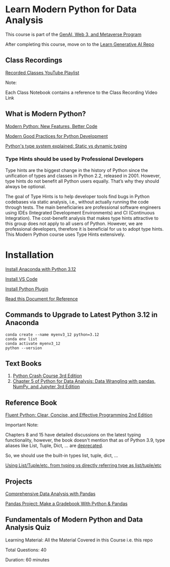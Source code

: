 # Learn Modern Python for Data Analysis

This course is part of the [GenAI, Web 3, and Metaverse Program](https://docs.google.com/presentation/d/1XVSZhmv4XH14YpyDxJIvYWiUrF1EO9tsUnle17wCLIc/edit?usp=sharing)

After completing this course, move on to the [Learn Generative AI Repo](https://github.com/panaverse/learn-generative-ai)


## Class Recordings

[Recorded Classes YouTube Playlist](https://www.youtube.com/playlist?list=PL0vKVrkG4hWrEujmnC7v2mSiaXMV_Tfu0)

Note:

Each Class Notebook contains a reference to the Class Recording Video Link 


## What is Modern Python?

[Modern Python: New Features, Better Code](https://www.easypost.com/blog/2022-09-14-modern-python-new-features-better-code)

[Modern Good Practices for Python Development](https://www.stuartellis.name/articles/python-modern-practices/)

[Python's type system explained: Static vs dynamic typing](https://www.youtube.com/watch?v=kSXZHRsWXfU)

### Type Hints should be used by Professional Developers

Type hints are the biggest change in the history of Python since the unification of types and classes in Python 2.2, released in 2001. However, type hints do not benefit all Python users equally. That’s why they should always be optional.

The goal of Type Hints is to help developer tools find bugs in Python codebases via static analysis, i.e., without actually running the code through tests. The main beneficiaries are professional software engineers using IDEs (Integrated Development Environments) and CI (Continuous Integration). The cost-benefit analysis that makes type hints attractive to this group does not apply to all users of Python. However, we are professional developers, therefore it is beneficial for us to adopt type hints. This Modern Python course uses Type Hints extensively. 


# Installation

[Install Anaconda with Python 3.12](https://www.anaconda.com/download) 

[Install VS Code](https://code.visualstudio.com/)

[Install Python Plugin](https://marketplace.visualstudio.com/items?itemName=ms-python.python)

[Read this Document for Reference](https://python.plainenglish.io/typed-python-for-typescript-developers-791145e7171c)

## Commands to Upgrade to Latest Python 3.12 in Anaconda

    conda create --name myenv3_12 python=3.12
    conda env list
    conda activate myenv3_12
    python --version

## Text Books

1. [Python Crash Course 3rd Edition](https://www.amazon.com/Python-Crash-Course-Eric-Matthes/dp/1718502702/ref=sr_1_1)
2. [Chapter 5 of Python for Data Analysis: Data Wrangling with pandas, NumPy, and Jupyter 3rd Edition](https://www.amazon.com/Python-Data-Analysis-Wrangling-Jupyter/dp/109810403X/ref=sr_1_1)

## Reference Book

[Fluent Python: Clear, Concise, and Effective Programming 2nd Edition](https://www.amazon.com/Fluent-Python-Concise-Effective-Programming/dp/1492056359/ref=tmm_pap_swatch_0)

Important Note: 

Chapters 8 and 15 have detailed discussions on the latest typing functionality, however, the book doesn't mention that as of Python 3.9, type aliases like List, Tuple, Dict, ... are [deprecated](https://docs.python.org/3/library/typing.html#deprecated-aliases).

So, we should use the built-in types list, tuple, dict, ...

[Using List/Tuple/etc. from typing vs directly referring type as list/tuple/etc](https://stackoverflow.com/questions/39458193/using-list-tuple-etc-from-typing-vs-directly-referring-type-as-list-tuple-etc)


## Projects

[Comprehensive Data Analysis with Pandas](https://www.kaggle.com/code/prashant111/comprehensive-data-analysis-with-pandas)

[Pandas Project: Make a Gradebook With Python & Pandas](https://realpython.com/pandas-project-gradebook/)

## Fundamentals of Modern Python and Data Analysis Quiz

Learning Material: All the Material Covered in this Course i.e. this repo

Total Questions: 40

Duration: 60 minutes 






